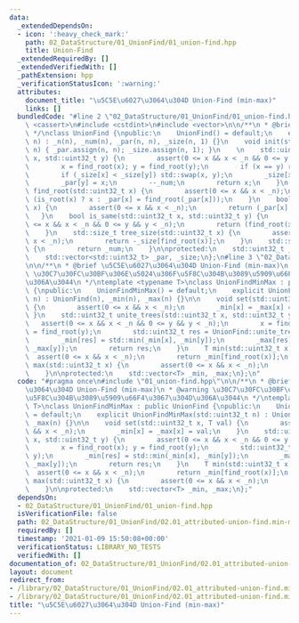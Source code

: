 ```yaml
---
data:
  _extendedDependsOn:
  - icon: ':heavy_check_mark:'
    path: 02_DataStructure/01_UnionFind/01_union-find.hpp
    title: Union-Find
  _extendedRequiredBy: []
  _extendedVerifiedWith: []
  _pathExtension: hpp
  _verificationStatusIcon: ':warning:'
  attributes:
    document_title: "\u5C5E\u6027\u3064\u304D Union-Find (min-max)"
    links: []
  bundledCode: "#line 2 \"02_DataStructure/01_UnionFind/01_union-find.hpp\"\n#include\
    \ <cassert>\n#include <cstdint>\n#include <vector>\n\n/**\n * @brief Union-Find\n\
    \ */\nclass UnionFind {\npublic:\n    UnionFind() = default;\n    explicit UnionFind(std::uint32_t\
    \ n) : _n(n), _num(n), _par(n, n), _size(n, 1) {}\n    void init(std::uint32_t\
    \ n) { _par.assign(n, n); _size.assign(n, 1); }\n    \n    std::uint32_t unite_trees(std::uint32_t\
    \ x, std::uint32_t y) {\n        assert(0 <= x && x < _n && 0 <= y && y < _n);\n\
    \        x = find_root(x); y = find_root(y);\n        if (x == y) return x;\n\
    \        if (_size[x] < _size[y]) std::swap(x, y);\n        _size[x] += _size[y];\n\
    \        _par[y] = x;\n        --_num;\n        return x;\n    }\n    std::uint32_t\
    \ find_root(std::uint32_t x) {\n        assert(0 <= x && x < _n);\n        return\
    \ (is_root(x) ? x : _par[x] = find_root(_par[x]));\n    }\n    bool is_root(std::uint32_t\
    \ x) {\n        assert(0 <= x && x < _n);\n        return (_par[x] == _n);\n \
    \   }\n    bool is_same(std::uint32_t x, std::uint32_t y) {\n        assert(0\
    \ <= x && x < _n && 0 <= y && y < _n);\n        return (find_root(x) == find_root(y));\n\
    \    }\n    std::size_t tree_size(std::uint32_t x) {\n        assert(0 <= x &&\
    \ x < _n);\n        return -_size[find_root(x)];\n    }\n    std::size_t number_of_trees()\
    \ {\n        return _num;\n    }\n\nprotected:\n    std::uint32_t _n, _num;\n\
    \    std::vector<std::uint32_t> _par, _size;\n};\n#line 3 \"02_DataStructure/01_UnionFind/02.01_attributed-union-find.min-max.hpp\"\
    \n\n/**\n * @brief \u5C5E\u6027\u3064\u304D Union-Find (min-max)\n * @warning\
    \ \u30C7\u30FC\u30BF\u306E\u5024\u306F\u5F8C\u304B\u3089\u5909\u66F4\u3067\u304D\
    \u306A\u3044\n */\ntemplate <typename T>\nclass UnionFindMinMax : public UnionFind\
    \ {\npublic:\n    UnionFindMinMax() = default;\n    explicit UnionFindMinMax(std::uint32_t\
    \ n) : UnionFind(n), _min(n), _max(n) {}\n\n    void set(std::uint32_t x, T val)\
    \ {\n        assert(0 <= x && x < _n);\n        _min[x] = _max[x] = val;\n   \
    \ }\n    std::uint32_t unite_trees(std::uint32_t x, std::uint32_t y) {\n     \
    \   assert(0 <= x && x < _n && 0 <= y && y < _n);\n        x = find_root(x); y\
    \ = find_root(y);\n        std::uint32_t res = UnionFind::unite_trees(x, y);\n\
    \        _min[res] = std::min(_min[x], _min[y]);\n        _max[res] = std::max(_max[x],\
    \ _max[y]);\n        return res;\n    }\n    T min(std::uint32_t x) {\n      \
    \  assert(0 <= x && x < _n);\n        return _min[find_root(x)];\n    }\n    T\
    \ max(std::uint32_t x) {\n        assert(0 <= x && x < _n);\n        return _max[find_root(x)];\n\
    \    }\n\nprotected:\n    std::vector<T> _min, _max;\n};\n"
  code: "#pragma once\n#include \"01_union-find.hpp\"\n\n/**\n * @brief \u5C5E\u6027\
    \u3064\u304D Union-Find (min-max)\n * @warning \u30C7\u30FC\u30BF\u306E\u5024\u306F\
    \u5F8C\u304B\u3089\u5909\u66F4\u3067\u304D\u306A\u3044\n */\ntemplate <typename\
    \ T>\nclass UnionFindMinMax : public UnionFind {\npublic:\n    UnionFindMinMax()\
    \ = default;\n    explicit UnionFindMinMax(std::uint32_t n) : UnionFind(n), _min(n),\
    \ _max(n) {}\n\n    void set(std::uint32_t x, T val) {\n        assert(0 <= x\
    \ && x < _n);\n        _min[x] = _max[x] = val;\n    }\n    std::uint32_t unite_trees(std::uint32_t\
    \ x, std::uint32_t y) {\n        assert(0 <= x && x < _n && 0 <= y && y < _n);\n\
    \        x = find_root(x); y = find_root(y);\n        std::uint32_t res = UnionFind::unite_trees(x,\
    \ y);\n        _min[res] = std::min(_min[x], _min[y]);\n        _max[res] = std::max(_max[x],\
    \ _max[y]);\n        return res;\n    }\n    T min(std::uint32_t x) {\n      \
    \  assert(0 <= x && x < _n);\n        return _min[find_root(x)];\n    }\n    T\
    \ max(std::uint32_t x) {\n        assert(0 <= x && x < _n);\n        return _max[find_root(x)];\n\
    \    }\n\nprotected:\n    std::vector<T> _min, _max;\n};"
  dependsOn:
  - 02_DataStructure/01_UnionFind/01_union-find.hpp
  isVerificationFile: false
  path: 02_DataStructure/01_UnionFind/02.01_attributed-union-find.min-max.hpp
  requiredBy: []
  timestamp: '2021-01-09 15:50:08+00:00'
  verificationStatus: LIBRARY_NO_TESTS
  verifiedWith: []
documentation_of: 02_DataStructure/01_UnionFind/02.01_attributed-union-find.min-max.hpp
layout: document
redirect_from:
- /library/02_DataStructure/01_UnionFind/02.01_attributed-union-find.min-max.hpp
- /library/02_DataStructure/01_UnionFind/02.01_attributed-union-find.min-max.hpp.html
title: "\u5C5E\u6027\u3064\u304D Union-Find (min-max)"
---
```

